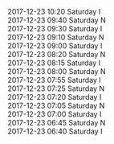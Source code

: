 2017-12-23 10:20 Saturday  I  
2017-12-23 09:40 Saturday  N  
2017-12-23 09:30 Saturday  I  
2017-12-23 09:10 Saturday  N  
2017-12-23 09:00 Saturday  I  
2017-12-23 08:20 Saturday  N  
2017-12-23 08:15 Saturday  I  
2017-12-23 08:00 Saturday  N  
2017-12-23 07:55 Saturday  I  
2017-12-23 07:25 Saturday  N  
2017-12-23 07:20 Saturday  I  
2017-12-23 07:05 Saturday  N  
2017-12-23 07:00 Saturday  I  
2017-12-23 06:45 Saturday  N  
2017-12-23 06:40 Saturday  I  
